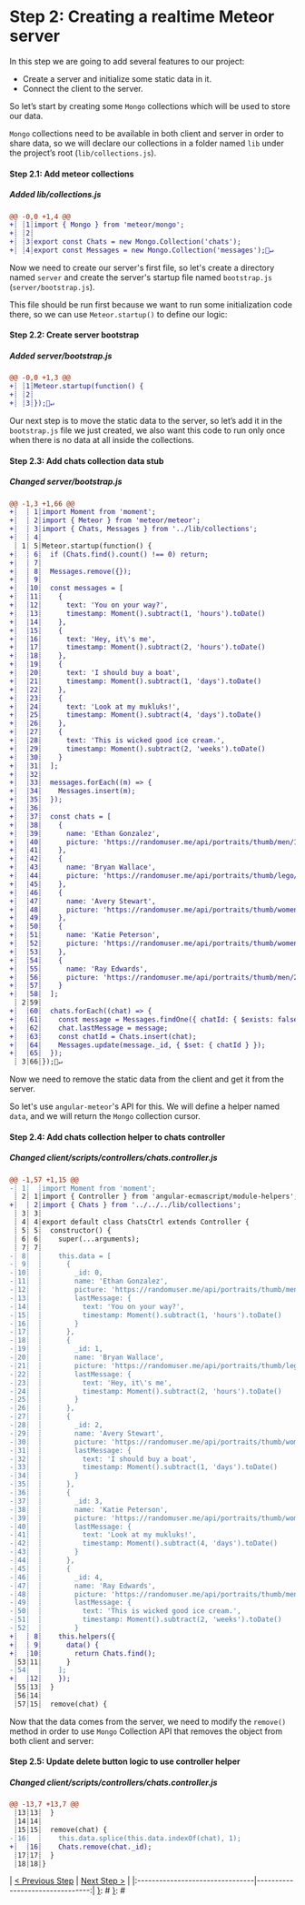 [{]: <region> (header)
# Step 2: Creating a realtime Meteor server
[}]: #
[{]: <region> (body)
In this step we are going to add several features to our project:

* Create a server and initialize some static data in it.
* Connect the client to the server.

So let’s start by creating some `Mongo` collections which will be used to store our data.

`Mongo` collections need to be available in both client and server in order to share data, so we will declare our collections in a folder named `lib` under the project’s root (`lib/collections.js`).

[{]: <helper> (diff_step 2.1)
#### Step 2.1: Add meteor collections

##### Added lib/collections.js
```diff
@@ -0,0 +1,4 @@
+┊ ┊1┊import { Mongo } from 'meteor/mongo';
+┊ ┊2┊
+┊ ┊3┊export const Chats = new Mongo.Collection('chats');
+┊ ┊4┊export const Messages = new Mongo.Collection('messages');🚫↵
```
[}]: #

Now we need to create our server's first file, so let's create a directory named `server` and create the server's startup file named `bootstrap.js` (`server/bootstrap.js`).

This file should be run first because we want to run some initialization code there, so we can use `Meteor.startup()` to define our logic:

[{]: <helper> (diff_step 2.2)
#### Step 2.2: Create server bootstrap

##### Added server/bootstrap.js
```diff
@@ -0,0 +1,3 @@
+┊ ┊1┊Meteor.startup(function() {
+┊ ┊2┊
+┊ ┊3┊});🚫↵
```
[}]: #

Our next step is to move the static data to the server, so let’s add it in the `bootstrap.js` file we just created, we also want this code to run only once when there is no data at all inside the collections.

[{]: <helper> (diff_step 2.3)
#### Step 2.3: Add chats collection data stub

##### Changed server/bootstrap.js
```diff
@@ -1,3 +1,66 @@
+┊  ┊ 1┊import Moment from 'moment';
+┊  ┊ 2┊import { Meteor } from 'meteor/meteor';
+┊  ┊ 3┊import { Chats, Messages } from '../lib/collections';
+┊  ┊ 4┊
 ┊ 1┊ 5┊Meteor.startup(function() {
+┊  ┊ 6┊  if (Chats.find().count() !== 0) return;
+┊  ┊ 7┊
+┊  ┊ 8┊  Messages.remove({});
+┊  ┊ 9┊
+┊  ┊10┊  const messages = [
+┊  ┊11┊    {
+┊  ┊12┊      text: 'You on your way?',
+┊  ┊13┊      timestamp: Moment().subtract(1, 'hours').toDate()
+┊  ┊14┊    },
+┊  ┊15┊    {
+┊  ┊16┊      text: 'Hey, it\'s me',
+┊  ┊17┊      timestamp: Moment().subtract(2, 'hours').toDate()
+┊  ┊18┊    },
+┊  ┊19┊    {
+┊  ┊20┊      text: 'I should buy a boat',
+┊  ┊21┊      timestamp: Moment().subtract(1, 'days').toDate()
+┊  ┊22┊    },
+┊  ┊23┊    {
+┊  ┊24┊      text: 'Look at my mukluks!',
+┊  ┊25┊      timestamp: Moment().subtract(4, 'days').toDate()
+┊  ┊26┊    },
+┊  ┊27┊    {
+┊  ┊28┊      text: 'This is wicked good ice cream.',
+┊  ┊29┊      timestamp: Moment().subtract(2, 'weeks').toDate()
+┊  ┊30┊    }
+┊  ┊31┊  ];
+┊  ┊32┊
+┊  ┊33┊  messages.forEach((m) => {
+┊  ┊34┊    Messages.insert(m);
+┊  ┊35┊  });
+┊  ┊36┊
+┊  ┊37┊  const chats = [
+┊  ┊38┊    {
+┊  ┊39┊      name: 'Ethan Gonzalez',
+┊  ┊40┊      picture: 'https://randomuser.me/api/portraits/thumb/men/1.jpg'
+┊  ┊41┊    },
+┊  ┊42┊    {
+┊  ┊43┊      name: 'Bryan Wallace',
+┊  ┊44┊      picture: 'https://randomuser.me/api/portraits/thumb/lego/1.jpg'
+┊  ┊45┊    },
+┊  ┊46┊    {
+┊  ┊47┊      name: 'Avery Stewart',
+┊  ┊48┊      picture: 'https://randomuser.me/api/portraits/thumb/women/1.jpg'
+┊  ┊49┊    },
+┊  ┊50┊    {
+┊  ┊51┊      name: 'Katie Peterson',
+┊  ┊52┊      picture: 'https://randomuser.me/api/portraits/thumb/women/2.jpg'
+┊  ┊53┊    },
+┊  ┊54┊    {
+┊  ┊55┊      name: 'Ray Edwards',
+┊  ┊56┊      picture: 'https://randomuser.me/api/portraits/thumb/men/2.jpg'
+┊  ┊57┊    }
+┊  ┊58┊  ];
 ┊ 2┊59┊
+┊  ┊60┊  chats.forEach((chat) => {
+┊  ┊61┊    const message = Messages.findOne({ chatId: { $exists: false } });
+┊  ┊62┊    chat.lastMessage = message;
+┊  ┊63┊    const chatId = Chats.insert(chat);
+┊  ┊64┊    Messages.update(message._id, { $set: { chatId } });
+┊  ┊65┊  });
 ┊ 3┊66┊});🚫↵
```
[}]: #

Now we need to remove the static data from the client and get it from the server.

So let's use `angular-meteor`'s API for this. We will define a helper named `data`, and we will return the `Mongo` collection cursor.

[{]: <helper> (diff_step 2.4)
#### Step 2.4: Add chats collection helper to chats controller

##### Changed client/scripts/controllers/chats.controller.js
```diff
@@ -1,57 +1,15 @@
-┊ 1┊  ┊import Moment from 'moment';
 ┊ 2┊ 1┊import { Controller } from 'angular-ecmascript/module-helpers';
+┊  ┊ 2┊import { Chats } from '../../../lib/collections';
 ┊ 3┊ 3┊
 ┊ 4┊ 4┊export default class ChatsCtrl extends Controller {
 ┊ 5┊ 5┊  constructor() {
 ┊ 6┊ 6┊    super(...arguments);
 ┊ 7┊ 7┊
-┊ 8┊  ┊    this.data = [
-┊ 9┊  ┊      {
-┊10┊  ┊        _id: 0,
-┊11┊  ┊        name: 'Ethan Gonzalez',
-┊12┊  ┊        picture: 'https://randomuser.me/api/portraits/thumb/men/1.jpg',
-┊13┊  ┊        lastMessage: {
-┊14┊  ┊          text: 'You on your way?',
-┊15┊  ┊          timestamp: Moment().subtract(1, 'hours').toDate()
-┊16┊  ┊        }
-┊17┊  ┊      },
-┊18┊  ┊      {
-┊19┊  ┊        _id: 1,
-┊20┊  ┊        name: 'Bryan Wallace',
-┊21┊  ┊        picture: 'https://randomuser.me/api/portraits/thumb/lego/1.jpg',
-┊22┊  ┊        lastMessage: {
-┊23┊  ┊          text: 'Hey, it\'s me',
-┊24┊  ┊          timestamp: Moment().subtract(2, 'hours').toDate()
-┊25┊  ┊        }
-┊26┊  ┊      },
-┊27┊  ┊      {
-┊28┊  ┊        _id: 2,
-┊29┊  ┊        name: 'Avery Stewart',
-┊30┊  ┊        picture: 'https://randomuser.me/api/portraits/thumb/women/1.jpg',
-┊31┊  ┊        lastMessage: {
-┊32┊  ┊          text: 'I should buy a boat',
-┊33┊  ┊          timestamp: Moment().subtract(1, 'days').toDate()
-┊34┊  ┊        }
-┊35┊  ┊      },
-┊36┊  ┊      {
-┊37┊  ┊        _id: 3,
-┊38┊  ┊        name: 'Katie Peterson',
-┊39┊  ┊        picture: 'https://randomuser.me/api/portraits/thumb/women/2.jpg',
-┊40┊  ┊        lastMessage: {
-┊41┊  ┊          text: 'Look at my mukluks!',
-┊42┊  ┊          timestamp: Moment().subtract(4, 'days').toDate()
-┊43┊  ┊        }
-┊44┊  ┊      },
-┊45┊  ┊      {
-┊46┊  ┊        _id: 4,
-┊47┊  ┊        name: 'Ray Edwards',
-┊48┊  ┊        picture: 'https://randomuser.me/api/portraits/thumb/men/2.jpg',
-┊49┊  ┊        lastMessage: {
-┊50┊  ┊          text: 'This is wicked good ice cream.',
-┊51┊  ┊          timestamp: Moment().subtract(2, 'weeks').toDate()
-┊52┊  ┊        }
+┊  ┊ 8┊    this.helpers({
+┊  ┊ 9┊      data() {
+┊  ┊10┊        return Chats.find();
 ┊53┊11┊      }
-┊54┊  ┊    ];
+┊  ┊12┊    });
 ┊55┊13┊  }
 ┊56┊14┊
 ┊57┊15┊  remove(chat) {
```
[}]: #

Now that the data comes from the server, we need to modify the `remove()` method in order to use `Mongo` Collection API that removes the object from both client and server:

[{]: <helper> (diff_step 2.5)
#### Step 2.5: Update delete button logic to use controller helper

##### Changed client/scripts/controllers/chats.controller.js
```diff
@@ -13,7 +13,7 @@
 ┊13┊13┊  }
 ┊14┊14┊
 ┊15┊15┊  remove(chat) {
-┊16┊  ┊    this.data.splice(this.data.indexOf(chat), 1);
+┊  ┊16┊    Chats.remove(chat._id);
 ┊17┊17┊  }
 ┊18┊18┊}
```
[}]: #

[}]: #
[{]: <region> (footer)
[{]: <helper> (nav_step)
| [< Previous Step](step1.md) | [Next Step >](step3.md) |
|:--------------------------------|--------------------------------:|
[}]: #
[}]: #